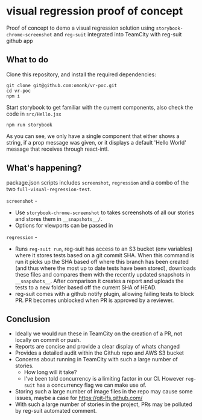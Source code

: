 # visual regression proof of concept

Proof of concept to demo a visual regression solution using `storybook-chrome-screenshot` and `reg-suit` integrated into TeamCity with reg-suit github app

## What to do

Clone this repository, and install the required dependencies:

```
git clone git@github.com:omonk/vr-poc.git
cd vr-poc
npm i
```

Start storybook to get familiar with the current components, also check the code
in `src/Hello.jsx`

```
npm run storybook
```

As you can see, we only have a single component that either shows a string, if a prop message was given, or it displays a default 'Hello World' message that receives through react-intl.

## What's happening?

package.json scripts includes `screenshot`, `regression` and a combo of the two `full-visual-regression-test`.

`screenshot` - 
- Use `storybook-chrome-screenshot` to takes screenshots of all our stories and stores them in `__snapshots__/`.
- Options for viewports can be passed in

`regression` -
- Runs `reg-suit run`, reg-suit has access to an S3 bucket (env variables) where it stores tests based on a git commit SHA. When this command is run it picks up the SHA based off where this branch has been created (and thus where the most up to date tests have been stored), downloads these files and compares them with the recently updated snapshots in `__snapshots__`. After comparison it creates a report and uploads the tests to a new folder based off the current SHA of HEAD.
- reg-suit comes with a github notify plugin, allowing failing tests to block PR. PR becomes unblocked when PR is approved by a reviewer.

## Conclusion
- Ideally we would run these in TeamCity on the creation of a PR, not locally on commit or push.
- Reports are concise and provide a clear display of whats changed
- Provides a detailed audit within the Github repo and AWS S3 bucket
- Concerns about running in TeamCity with such a large number of stories.
    - How long will it take?
    - I've been told concurrency is a limiting factor in our CI. However `reg-suit` has a concurrency flag we can make use of.
- Storing such a large number of image files in the repo may cause some issues, maybe a case for https://git-lfs.github.com/
- With such a large number of stories in the project, PRs may be polluted by reg-suit automated comment.

